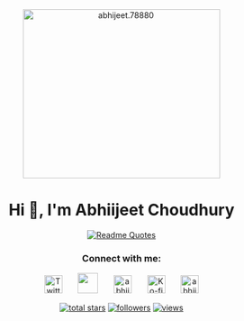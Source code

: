 <div align="center">
  
  <img align="center" src="https://cdn.myportfolio.com/2fcfcb103788251450a8304378dffded/a62c047f-8369-493c-ab14-71ef51bebc55_rw_1200.gif?h=e8c7ce55b326319eaca316cc1e74518f" alt="abhijeet.78880" height="300" width="350" />

</div>

<h1 align="center"><b>Hi 👋, I'm Abhiijeet Choudhury</b></h1>

<div align="center">

  [![Readme Quotes](https://quotes-github-readme.vercel.app/api?type=horizontal&theme=dark)](https://github.com/piyushsuthar/github-readme-quotes)
  
</div>

<h3 align="center">Connect with me:</h3>

<!-- Social icons section -->
<p align="center">
  <!-- <a href="https://www.youtube.com/c/DevProTips"><img width="32px" alt="Youtube" title="Youtube" src="https://i.imgur.com/qiXu7b2.png"/></a>
  &#8287;&#8287;&#8287;&#8287;&#8287; -->
  <a href="https://twitter.com"><img width="32px" alt="Twitter" title="Twitter" src="https://raw.githubusercontent.com/rahuldkjain/github-profile-readme-generator/master/src/images/icons/Social/twitter.svg"/></a>
  &#8287;&#8287;&#8287;&#8287;&#8287;
  <a href="https://discord.gg/fPrdqh3Zfu" alt="Discord" title="Discord"><img width="36px" src="https://assets-global.website-files.com/6257adef93867e50d84d30e2/636e0a6a49cf127bf92de1e2_icon_clyde_blurple_RGB.png"/></a>
  &#8287;&#8287;&#8287;&#8287;&#8287;
  <a href="https://fb.com/abhijeet.choudhury.90"><img width="32px" alt="abhijeet.choudhury" title="facebook" src="https://raw.githubusercontent.com/rahuldkjain/github-profile-readme-generator/master/src/images/icons/Social/facebook.svg"></a>
  &#8287;&#8287;&#8287;&#8287;&#8287;
  <a href="https://github/abhijeet78880"><img width="32px" alt="Ko-fi" title="github" src="https://www.freeiconspng.com/thumbs/github-icon/git-github-hub-icon-25.png"/></a>
  &#8287;&#8287;&#8287;&#8287;&#8287;
  <a href="https://instagram.com/abhijeet.78880"><img width="32px" alt="abhijeet.78880" title="instagram" src="https://raw.githubusercontent.com/rahuldkjain/github-profile-readme-generator/master/src/images/icons/Social/instagram.svg"/></a>
</p>


<!-- Social badges section -->
<p align="center">
  <!-- <a href="https://www.youtube.com/c/DevProTips?sub_confirmation=1">
    <img alt="youtube subscribers" title="Subscribe to my YouTube channel" src="https://freshidea.com/jonah/app/youtube-stats-badges/subscribers-badge.php"/></a>
  <a href="https://www.youtube.com/c/DevProTips">
    <img alt="youtube views" title="YouTube views" src="https://freshidea.com/jonah/app/youtube-stats-badges/view-count-badge.php"/></a>  -->
  <a href="https://github.com/abhijeet78880?tab=repositories&sort=stargazers">
    <img alt="total stars" title="Total stars on GitHub" src="https://custom-icon-badges.demolab.com/github/stars/abhijeet78880?color=55960c&style=for-the-badge&labelColor=488207&logo=star"/></a>
  <a href="https://github.com/abhijeet78880?tab=followers">
    <img alt="followers" title="Follow me on Github" src="https://custom-icon-badges.demolab.com/github/followers/abhijeet78880?color=236ad3&labelColor=1155ba&style=for-the-badge&logo=person-add&label=Follow&logoColor=white"/></a>
  <a href="https://github.com/abhijeet78880/Simple-View-Counter">
    <img alt="views" title="GitHub profile views" src="https://api.visitorbadge.io/api/visitors?path=abhijeet78880&label=visitors&labelColor=%23f42681&countColor=%23ff3c92&logo=views"/></a>
</p>


<!-- <a href="https://visitorbadge.io/status?path=abhijeet78880"><img src="https://api.visitorbadge.io/api/visitors?path=abhijeet78880&countColor=%23263759" /></a> -->


